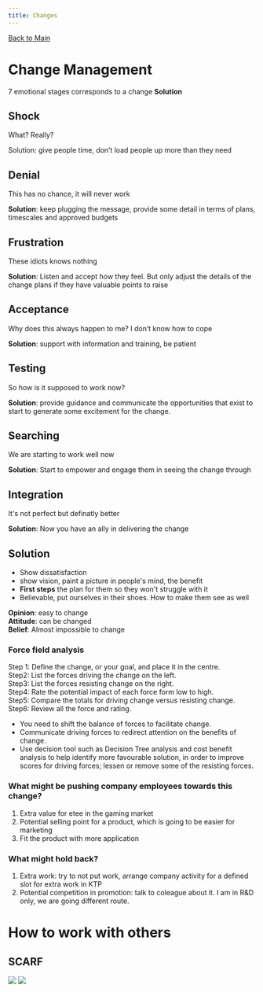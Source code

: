```yaml
---
title: Changes
---
```

[Back to Main](../../README.md#)    
# Change Management    
    
7 emotional stages corresponds to a change **Solution**    
    
## Shock    
    
What? Really?     
    
Solution:  give people time, don’t load people up more than they need     
    
    
## Denial    
    
This has no chance, it will never work     
    
**Solution**: keep plugging the message, provide some detail in terms of plans, timescales and approved budgets     
    
## **Frustration**    
    
These idiots knows nothing     
    
**Solution**: Listen and accept how they feel. But only adjust the details of the change plans if they have valuable points to raise    
    
## **Acceptance**     
    
Why does this always happen to me? I don’t know how to cope     
    
**Solution**: support with information and training, be patient     
    
## **Testing**     
    
So how is it supposed to work now?    
    
**Solution**: provide guidance and communicate the opportunities that exist to start to generate some excitement for the change.    
    
## **Searching**     
    
We are starting to work well now     
    
**Solution**: Start to empower and engage them in seeing the change through     
    
## **Integration**    
    
It's not perfect but definatly better    
    
**Solution**: Now you have an ally in delivering the change    
    
    
## Solution    
    
- Show dissatisfaction    
- show vision, paint a picture in people's mind, the benefit    
- **First steps** the plan for them so they won't struggle with it    
- Believable, put ourselves in their shoes. How to make them see as well    
    
**Opinion**: easy to change    
**Attitude**: can be changed    
**Belief**: Almost impossible to change    
    
### Force field analysis    
    
Step 1: Define the change, or your goal, and place it in the centre.    
Step2: List the forces driving the change on the left.    
Step3: List the forces resisting change on the right.    
Step4: Rate the potential impact of each force form low to high.    
Step5: Compare the totals for driving change versus resisting change.    
Step6: Review all the force and rating.    
    
- You need to shift the balance of forces to facilitate change.    
- Communicate driving forces to redirect attention on the benefits of change.    
- Use decision tool such as Decision Tree analysis and cost benefit analysis to help identify more favourable solution, in order to improve scores for driving forces; lessen or remove some of the resisting forces.    
    
    
### What might be pushing company employees towards this change?    
    
1. Extra value for etee in the gaming market    
1. Potential selling point for a product, which is going to be easier for marketing    
1. Fit the product with more application    
    
### What might hold back?    
    
1. Extra work: try to not put work, arrange company activity for a defined slot for extra work in KTP    
1. Potential competition in promotion: talk to coleague about it. I am in R&D only, we are going different route.     
    
    
# How to work with others    
## SCARF    
    
    
![](../image/Aspose.Words.5364a901-92ab-4f1a-a312-4393b804b23f.027.png) ![](../image/Aspose.Words.5364a901-92ab-4f1a-a312-4393b804b23f.028.png)